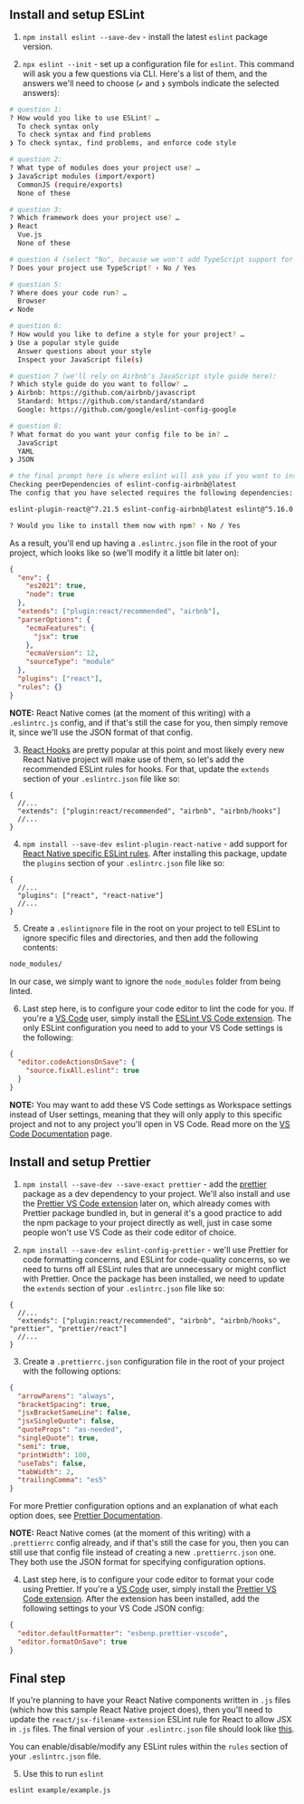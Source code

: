 ## Install and setup ESLint

1. `npm install eslint --save-dev` - install the latest `eslint` package version.

2. `npx eslint --init` - set up a configuration file for `eslint`. This command will ask you a few questions via CLI. Here's a list of them, and the answers we'll need to choose (`✔` and `❯` symbols indicate the selected answers):

```bash
# question 1:
? How would you like to use ESLint? …
  To check syntax only
  To check syntax and find problems
❯ To check syntax, find problems, and enforce code style

# question 2:
? What type of modules does your project use? …
❯ JavaScript modules (import/export)
  CommonJS (require/exports)
  None of these

# question 3:
? Which framework does your project use? …
❯ React
  Vue.js
  None of these

# question 4 (select "No", because we won't add TypeScript support for this project):
? Does your project use TypeScript? › No / Yes

# question 5:
? Where does your code run? …
  Browser
✔ Node

# question 6:
? How would you like to define a style for your project? …
❯ Use a popular style guide
  Answer questions about your style
  Inspect your JavaScript file(s)

# question 7 (we'll rely on Airbnb's JavaScript style guide here):
? Which style guide do you want to follow? …
❯ Airbnb: https://github.com/airbnb/javascript
  Standard: https://github.com/standard/standard
  Google: https://github.com/google/eslint-config-google

# question 8:
? What format do you want your config file to be in? …
  JavaScript
  YAML
❯ JSON

# the final prompt here is where eslint will ask you if you want to install all the necessary dependencies. Select "Yes" and hit enter:
Checking peerDependencies of eslint-config-airbnb@latest
The config that you have selected requires the following dependencies:

eslint-plugin-react@^7.21.5 eslint-config-airbnb@latest eslint@^5.16.0 || ^6.8.0 || ^7.2.0 eslint-plugin-import@^2.22.1 eslint-plugin-jsx-a11y@^6.4.1 eslint-plugin-react-hooks@^4 || ^3 || ^2.3.0 || ^1.7.0

? Would you like to install them now with npm? › No / Yes
```

As a result, you'll end up having a `.eslintrc.json` file in the root of your project, which looks like so (we'll modify it a little bit later on):

```json
{
  "env": {
    "es2021": true,
    "node": true
  },
  "extends": ["plugin:react/recommended", "airbnb"],
  "parserOptions": {
    "ecmaFeatures": {
      "jsx": true
    },
    "ecmaVersion": 12,
    "sourceType": "module"
  },
  "plugins": ["react"],
  "rules": {}
}
```

**NOTE:** React Native comes (at the moment of this writing) with a `.eslintrc.js` config, and if that's still the case for you, then simply remove it, since we'll use the JSON format of that config.

3. [React Hooks](https://reactjs.org/docs/hooks-intro.html) are pretty popular at this point and most likely every new React Native project will make use of them, so let's add the recommended ESLint rules for hooks. For that, update the `extends` section of your `.eslintrc.json` file like so:

```jsonc
{
  //...
  "extends": ["plugin:react/recommended", "airbnb", "airbnb/hooks"]
  //...
}
```

4. `npm install --save-dev eslint-plugin-react-native` - add support for [React Native specific ESLint rules](https://www.npmjs.com/package/eslint-plugin-react-native#list-of-supported-rules). After installing this package, update the `plugins` section of your `.eslintrc.json` file like so:

```jsonc
{
  //...
  "plugins": ["react", "react-native"]
  //...
}
```

5. Create a `.eslintignore` file in the root on your project to tell ESLint to ignore specific files and directories, and then add the following contents:

```bash
node_modules/
```

In our case, we simply want to ignore the `node_modules` folder from being linted.

6. Last step here, is to configure your code editor to lint the code for you. If you're a [VS Code](https://code.visualstudio.com/) user, simply install the [ESLint VS Code extension](https://marketplace.visualstudio.com/items?itemName=dbaeumer.vscode-eslint). The only ESLint configuration you need to add to your VS Code settings is the following:

```json
{
  "editor.codeActionsOnSave": {
    "source.fixAll.eslint": true
  }
}
```

**NOTE:** You may want to add these VS Code settings as Workspace settings instead of User settings, meaning that they will only apply to this specific project and not to any project you'll open in VS Code. Read more on the [VS Code Documentation](https://code.visualstudio.com/docs/getstarted/settings) page.

## Install and setup Prettier

1. `npm install --save-dev --save-exact prettier` - add the [prettier](https://www.npmjs.com/package/prettier) package as a dev dependency to your project. We'll also install and use the [Prettier VS Code extension](https://marketplace.visualstudio.com/items?itemName=esbenp.prettier-vscode) later on, which already comes with Prettier package bundled in, but in general it's a good practice to add the npm package to your project directly as well, just in case some people won't use VS Code as their code editor of choice.

2. `npm install --save-dev eslint-config-prettier` - we'll use Prettier for code formatting concerns, and ESLint for code-quality concerns, so we need to turns off all ESLint rules that are unnecessary or might conflict with Prettier. Once the package has been installed, we need to update the `extends` section of your `.eslintrc.json` file like so:

```jsonc
{
  //...
  "extends": ["plugin:react/recommended", "airbnb", "airbnb/hooks", "prettier", "prettier/react"]
  //...
}
```

3. Create a `.prettierrc.json` configuration file in the root of your project with the following options:

```json
{
  "arrowParens": "always",
  "bracketSpacing": true,
  "jsxBracketSameLine": false,
  "jsxSingleQuote": false,
  "quoteProps": "as-needed",
  "singleQuote": true,
  "semi": true,
  "printWidth": 100,
  "useTabs": false,
  "tabWidth": 2,
  "trailingComma": "es5"
}
```

For more Prettier configuration options and an explanation of what each option does, see [Prettier Documentation](https://prettier.io/docs/en/options.html).

**NOTE:** React Native comes (at the moment of this writing) with a `.prettierrc` config already, and if that's still the case for you, then you can still use that config file instead of creating a new `.prettierrc.json` one. They both use the JSON format for specifying configuration options.

4. Last step here, is to configure your code editor to format your code using Prettier. If you're a [VS Code](https://code.visualstudio.com/) user, simply install the [Prettier VS Code extension](https://marketplace.visualstudio.com/items?itemName=esbenp.prettier-vscode). After the extension has been installed, add the following settings to your VS Code JSON config:

```json
{
  "editor.defaultFormatter": "esbenp.prettier-vscode",
  "editor.formatOnSave": true
}
```

## Final step

If you're planning to have your React Native components written in `.js` files (which how this sample React Native project does), then you'll need to update the `react/jsx-filename-extension` ESLint rule for React to allow JSX in `.js` files. The final version of your `.eslintrc.json` file should look like [this](https://github.com/vasilestefirta/react-native-eslint-prettier-example/blob/master/.eslintrc.json).

You can enable/disable/modify any ESLint rules within the `rules` section of your `.eslintrc.json` file.

5. Use this to run `eslint`

```bash
eslint example/example.js
```
